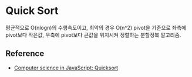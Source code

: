# Quick Sort

평균적으로 O(nlogn)의 수행속도이고, 최악의 경우 O(n^2)
pivot을 기준으로 좌측에 pivot보다 작은값, 우측에 pivot보다 큰값을 위치시켜 정렬하는 분할정복 알고리즘.

## Reference 

* [Computer science in JavaScript: Quicksort](https://www.nczonline.net/blog/2012/11/27/computer-science-in-javascript-quicksort/)